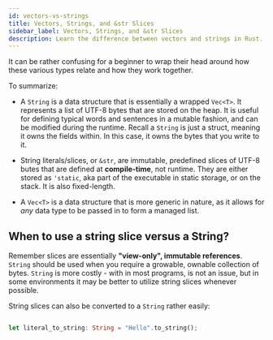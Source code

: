 ```yaml
---
id: vectors-vs-strings
title: Vectors, Strings, and &str Slices
sidebar_label: Vectors, Strings, and &str Slices
description: Learn the difference between vectors and strings in Rust.
---
```


It can be rather confusing for a beginner to wrap their head around how these various types relate and how they work together.

To summarize:

- A `String` is a data structure that is essentially a wrapped `Vec<T>`.  It represents a list of UTF-8 bytes that are stored on the heap.  It is useful for defining typical words and sentences in a mutable fashion, and can be modified during the runtime. Recall a `String` is just a struct, meaning it owns the fields within.  In this case, it owns the bytes that you write to it.
  
- String literals/slices, or `&str`, are immutable, predefined slices of UTF-8 butes that are defined at **compile-time**, not runtime. They are either stored as `'static`, aka part of the executable in static storage, or on the stack. It is also fixed-length.  
  
- A `Vec<T>` is a data structure that is more generic in nature, as it allows for *any* data type to be passed in to form a managed list.

## When to use a string slice versus a String?

Remember slices are essentially **"view-only", immutable references**.  `String` should be used when you require a growable, ownable collection of bytes.  `String` is more costly - with in most programs, is not an issue, but in some environments it may be better to utilize string slices whenever possible.

String slices can also be converted to a `String` rather easily:

```rust

let literal_to_string: String = "Hello".to_string();

```

